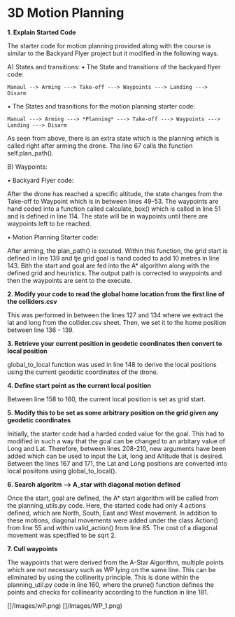 # 3D Motion Planning

**1. Explain Started Code**

The starter code for motion planning provided along with the course is similar to the Backyard Flyer project but it modified in the following ways. 


A) States and transitions:
  • The State and transitions of the backyard flyer code: 

    Manaul --> Arming ---> Take-off ---> Waypoints ---> Landing ---> Disarm

  • The States and trasnitions for the motion planning starter code: 

    Manual ---> Arming ---> *Planning* ---> Take-off ---> Waypoints ---> Landing ---> Disarm

   As seen from above, there is an extra state which is the planning which is called right after arming the drone. The line 67 calls the function self.plan_path().


B) Waypoints:

  • Backyard Flyer code:
  
  After the drone has reached a specific altitude, the state changes from the Take-off to Waypoint which is in between lines 49-53. The waypoints are hand coded into a function called calculate_box() which is called in line 51 and is defined in line 114. The state will be in waypoints until there are waypoints left to be reached. 
  
  • Motion Planning Starter code:
  
  After arming, the plan_path() is excuted. Within this function, the grid start is defined in line 139 and tje grid goal is hand coded to add 10 metres in line 143. Bith the start and goal are fed into the A* algorithm along with the defined grid and heuristics. The output path is corrected to waypoints and then the waypoints are sent to the execute. 
 
 
 **2. Modify your code to read the global home location from the first line of the colliders.csv**
 
This was performed in between the lines 127 and 134 where we extract the lat and long from the collider.csv sheet. Then, we set it to the home position between line 136 - 139.
 
 **3. Retrieve your current position in geodetic coordinates then convert to local position**
 
global_to_local function was used in line 148 to derive the local positions using the current geodetic coordinates of the drone. 

**4. Define start point as the current local position**

Between line 158 to 160, the current local position is set as grid start. 

**5. Modify this to be set as some arbitrary position on the grid given any geodetic coordinates**

Initially, the starter code had a harded coded value for the goal. This had to modified in such a way that the goal can be changed to an arbitary value of Long and Lat. Therefore, between lines 208-210, new arguments have been added which can be used to input the Lat, long and Altitude that is desired. Between the lines 167 and 171, the Lat and Long positions are converted into local posiitons using global_to_local(). 

**6. Search algoritm --> A_star with diagonal motion defined**

Once the start, goal are defined, the A* start algorithm will be called from the planning_utils.py code. Here, the started code had only 4 actions defined, which are North, South, East and West movement. In addition to these motions, diagonal movements were added under the class Action() from line 55 and within valid_action() from line 85. The cost of a diagonal movement was specified to be sqrt 2. 

**7. Cull waypoints**

The waypoints that were derived from the A-Star Algorithm, multiple points which are not necessary such as WP lying on the same line. This can be eliminated by using the collinerity principle. This is done within the planning_util.py code in line 160, where the prune() function defines the points and checks for collinearity according to the function in line 181. 

[]/Images/wP.png)
[]/Images/WP_1.png)
